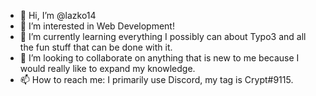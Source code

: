 - 👋 Hi, I’m @lazko14
- 👀 I’m interested in Web Development!
- 🌱 I’m currently learning everything I possibly can about Typo3 and all the fun stuff that can be done with it.
- 💞️ I’m looking to collaborate on anything that is new to me because I would really like to expand my knowledge.
- 📫 How to reach me: I primarily use Discord, my tag is Crypt#9115.

<!---
lazko14/lazko14 is a ✨ special ✨ repository because its `README.md` (this file) appears on your GitHub profile.
You can click the Preview link to take a look at your changes.
--->
